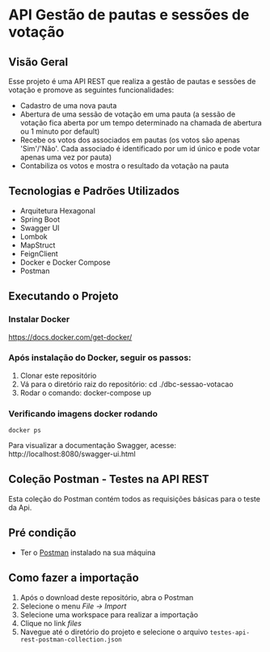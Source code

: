 # API Gestão de pautas e sessões de votação

## Visão Geral
Esse projeto é uma API REST que realiza a gestão de pautas e sessões de votação e promove as seguintes funcionalidades:

- Cadastro de uma nova pauta
- Abertura de uma sessão de votação em uma pauta (a sessão de votação fica aberta por um tempo determinado na chamada de abertura ou 1 minuto por default)
- Recebe os votos dos associados em pautas (os votos são apenas 'Sim'/'Não'. Cada associado é identificado por um id único e pode votar apenas uma vez por pauta)
- Contabiliza os votos e mostra o resultado da votação na pauta

## Tecnologias e Padrões Utilizados

* Arquitetura Hexagonal
* Spring Boot
* Swagger UI
* Lombok
* MapStruct
* FeignClient
* Docker e Docker Compose
* Postman

## Executando o Projeto

### Instalar Docker
https://docs.docker.com/get-docker/

### Após instalação do Docker, seguir os passos:
1. Clonar este repositório
2. Vá para o diretório raiz do repositório: cd ./dbc-sessao-votacao
3. Rodar o comando: docker-compose up

### Verificando imagens docker rodando
```
docker ps
```
Para visualizar a documentação Swagger, acesse: http://localhost:8080/swagger-ui.html

## Coleção Postman - Testes na API REST
Esta coleção do Postman contém todos as requisições básicas para o teste da Api.

## Pré condição
* Ter o [Postman](https://www.postman.com) instalado na sua máquina

## Como fazer a importação
1. Após o download deste repositório, abra o Postman
2. Selecione o menu *File -> Import*
3. Selecione uma workspace para realizar a importação
4. Clique no link *files*
5. Navegue até o diretório do projeto e selecione o arquivo `testes-api-rest-postman-collection.json`


